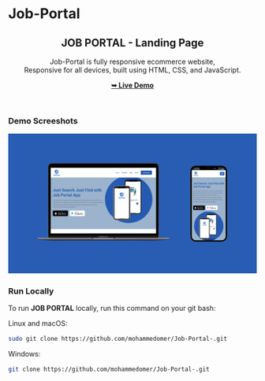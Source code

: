 # Job-Portal
<div align="center">
  
  <h2 align="center">JOB PORTAL  - Landing Page</h2>

  Job-Portal  is fully responsive ecommerce website, <br />Responsive for all devices, built using HTML, CSS, and JavaScript.

  <a href="https:/job-portal222.web.app/"><strong>➥ Live Demo</strong></a>

</div>

<br />

### Demo Screeshots

![Job Portal Desktop Demo](./public/images/Screenshot/1.png "Desktop Demo")

### Run Locally

To run **JOB PORTAL** locally, run this command on your git bash:

Linux and macOS:

```bash
sudo git clone https://github.com/mohammedomer/Job-Portal-.git 
```

Windows:

```bash
git clone https://github.com/mohammedomer/Job-Portal-.git 
```

